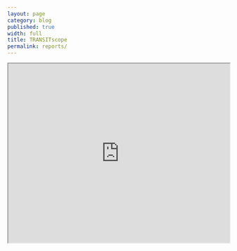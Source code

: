 ```yaml
---
layout: page
category: blog
published: true
width: full
title: TRANSITscope
permalink: reports/
---
```


<iframe src="https://ptx-dev.herokuapp.com/#projects/walkscope/reports" width="100%" id="iframe" style="height: 408px;"></iframe>
